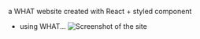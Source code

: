 a WHAT website created with React + styled component
+ using WHAT...
![Screenshot of the site](./screenshots/Agensy-website-800.png)

